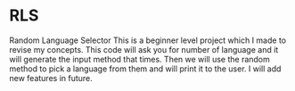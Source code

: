 # RLS
Random Language Selector
This is a beginner level project which I made to revise my concepts. 
This code will ask you for number of language and it will generate the input method that times. 
Then we will use the random method to pick a language from them and will print it to the user. 
I will add new features in future.
